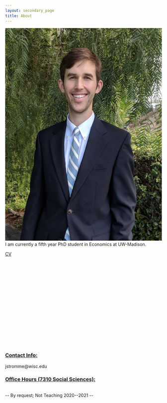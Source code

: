 ```yaml
---
layout: secondary_page
title: About
---
```

<style>
  .makespace {
     margin-bottom: 8.1cm;
  }
  h3 {
    text-decoration: underline;
}
</style>

<p>
<img src="/headshot_oct_2018.jpg" class="about-avatar" /> I am currently a fifth year PhD student in Economics at UW-Madison. 
</p>

<p>
<a href="/jrstromme_cv.pdf">CV</a>
</p>


<p class="makespace">


<h3> Contact Info:</h3> 
   jstromme@wisc.edu
</p>

<p>
<h3> Office Hours (7310 Social Sciences):</h3> <br />
-- By request; Not Teaching 2020--2021 --
</p>



